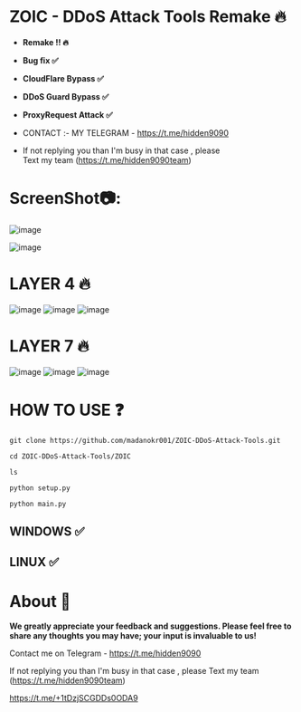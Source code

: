 # ZOIC - DDoS Attack Tools Remake 🔥 
- **Remake !! 🔥**   
- **Bug fix ✅**   
- **CloudFlare Bypass ✅**  
- **DDoS Guard Bypass ✅**   
- **ProxyRequest Attack ✅** 
 
- CONTACT :- MY TELEGRAM - https://t.me/hidden9090   

- If not replying you than  I'm busy in that case , please   
Text my team 
(https://t.me/hidden9090team)   
  
   
      
# ScreenShot📷:
![image](https://github.com/user-attachments/assets/3c8fa9ff-01c0-4f3f-a4fb-6f145665c90c)

![image](https://github.com/user-attachments/assets/c1337e15-bab9-4e8d-9320-5b4a9ff61f83)


# LAYER 4 🔥
![image](https://github.com/user-attachments/assets/e8a17a43-9072-4e9e-9adb-13ae3e88ad70)
![image](https://github.com/user-attachments/assets/5e78f4bb-6132-4382-bbf3-c3696eb925f3)
![image](https://github.com/user-attachments/assets/942ec2bc-197b-43c9-bd88-6f334fc13ef2)



# LAYER 7 🔥
![image](https://github.com/user-attachments/assets/e0921fc3-0407-4b41-8f50-0c90716dfe4b)
![image](https://github.com/user-attachments/assets/f0493dbc-1fd3-47dc-8be9-1fde6e983461)
![image](https://github.com/user-attachments/assets/6a697ebe-d5a3-4c04-bef0-7fcd8421cd52)



# HOW TO USE ❓
```
git clone https://github.com/madanokr001/ZOIC-DDoS-Attack-Tools.git
```
```
cd ZOIC-DDoS-Attack-Tools/ZOIC
```
```
ls
```
```
python setup.py
```
```
python main.py     
```

## WINDOWS ✅
## LINUX ✅ 

# About  🤑
**We greatly appreciate your feedback and suggestions. Please feel free to share any thoughts you may have; your input is invaluable to us!**

Contact me on Telegram  -  https://t.me/hidden9090

If not replying you than  I'm busy in that case , please 
Text my team 
(https://t.me/hidden9090team)


https://t.me/+1tDzjSCGDDs0ODA9



